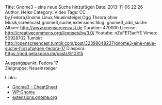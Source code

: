 Title: Gnome3 - eine neue Suche hinzufügen
Date: 2013-11-06 22:26
Author: Heiko
Category: Video
Tags: CC by,Fedora,Gnome,Linux,Neueinsteiger,Ogg Theora,ohne Musik,screencast,gnome3,suche,extensions
Slug: gnome3_add_suche
Album: http://www.openscreencast.de
Duration: 470000
License: http://creativecommons.org/licenses/by/3.0/
Youtube: nZuFE13adYE
Vimeo: 50928702
Tumblr: http://openscreencast.tumblr.com/post/32398648237/gnome3-eine-neue-suche-hinzufuegen-fedora-17
Diaspora: https://pod.geraspora.de/posts/810315

Ausgangspunkt: Fedora 17  
Zielgruppe: Neueinsteiger  

Links:

  * [Gnome3 - CheatSheet](http://live.gnome.org/GnomeShell/CheatSheet "Link zu gnome.org" )
  * [WP:Gnome](http://de.wikipedia.org/wiki/Gnome "Link zu Wikipedia Gnome" )
  * [extensions.gnome.org](http://extensions.gnome.org "Link zu extensions von gnome3" )

